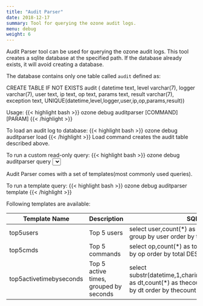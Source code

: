 ```yaml
---
title: "Audit Parser"
date: 2018-12-17
summary: Tool for querying the ozone audit logs.
menu: debug
weight: 6
---
```

<!---
  Licensed to the Apache Software Foundation (ASF) under one or more
  contributor license agreements.  See the NOTICE file distributed with
  this work for additional information regarding copyright ownership.
  The ASF licenses this file to You under the Apache License, Version 2.0
  (the "License"); you may not use this file except in compliance with
  the License.  You may obtain a copy of the License at

      http://www.apache.org/licenses/LICENSE-2.0

  Unless required by applicable law or agreed to in writing, software
  distributed under the License is distributed on an "AS IS" BASIS,
  WITHOUT WARRANTIES OR CONDITIONS OF ANY KIND, either express or implied.
  See the License for the specific language governing permissions and
  limitations under the License.
-->

Audit Parser tool can be used for querying the ozone audit logs.
This tool creates a sqlite database at the specified path. If the database
already exists, it will avoid creating a database.

The database contains only one table called `audit` defined as:

CREATE TABLE IF NOT EXISTS audit (
datetime text,
level varchar(7),
logger varchar(7),
user text,
ip text,
op text,
params text,
result varchar(7),
exception text,
UNIQUE(datetime,level,logger,user,ip,op,params,result))

Usage:
{{< highlight bash >}}
ozone debug auditparser <path to db file> [COMMAND] [PARAM]
{{< /highlight >}}

To load an audit log to database:
{{< highlight bash >}}
ozone debug auditparser <path to db file> load <path to audit log>
{{< /highlight >}}
Load command creates the audit table described above.

To run a custom read-only query:
{{< highlight bash >}}
ozone debug auditparser <path to db file> query <select query enclosed within double quotes>
{{< /highlight >}}

Audit Parser comes with a set of templates(most commonly used queries).

To run a template query:
{{< highlight bash >}}
ozone debug auditparser <path to db file> template <templateName>
{{< /highlight >}}

Following templates are available:

|Template Name|Description|SQL|
|----------------|----------------------------------------|--------------------------------------------------------------------------------------------------------------------------------------|
|top5users|Top 5 users|select user,count(*) as total from audit group by user order by total DESC limit 5|
|top5cmds|Top 5 commands|select op,count(*) as total from audit group by op order by total DESC limit 5|
|top5activetimebyseconds|Top 5 active times, grouped by seconds|select substr(datetime,1,charindex(',',datetime)-1) as dt,count(*) as thecount from audit group by dt order by thecount DESC limit 5|
